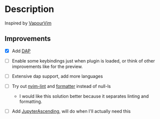 # Description

Inspired by [VapourVim](https://github.com/cunialino/VapourNvim)

## Improvements

- [x] Add [DAP](https://github.com/mfussenegger/nvim-dap)
- [ ] Enable some keybindings just when plugin is loaded, or think of other improvements like for the preview.
- [ ] Extensive dap support, add more languages
- [ ] Try out [nvim-lint](https://github.com/mfussenegger/nvim-lint) and [formatter](https://github.com/mhartington/formatter.nvim) instead of null-ls

  - I would like this solution better because it separates linting and formatting.

- [ ] Add [JupyterAscending](https://github.com/untitled-ai/jupyter_ascending.vim), will do when I'll actually need this
